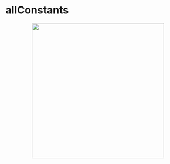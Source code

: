 # allConstants
<div align="center">
<img width=360px height=370px src="https://user-images.githubusercontent.com/110111018/215011072-ce2f4508-2962-4078-961b-0289cf9b73b0.png"/>
</div>
